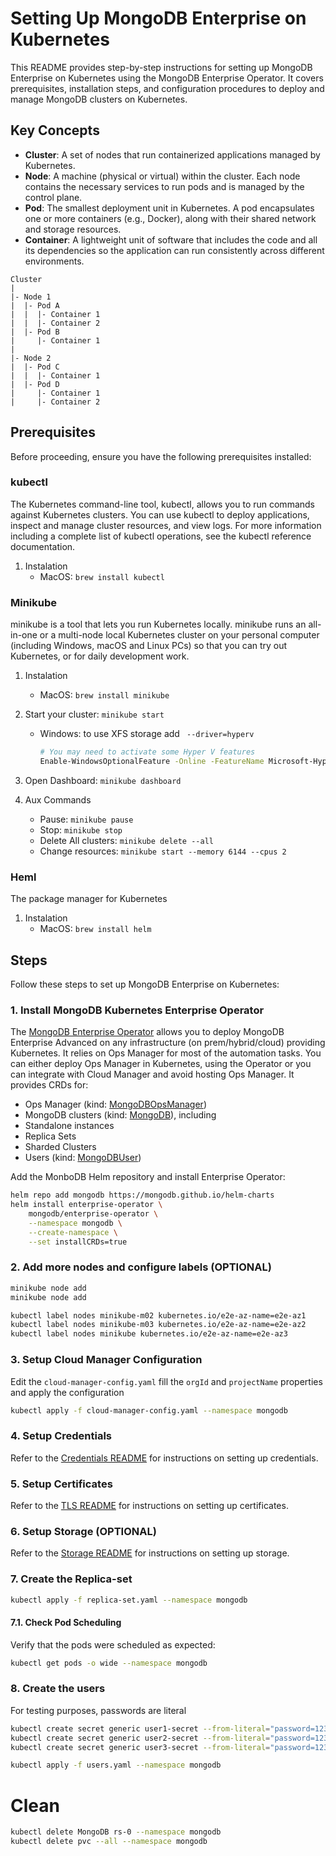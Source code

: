 # Setting Up MongoDB Enterprise on Kubernetes

This README provides step-by-step instructions for setting up MongoDB Enterprise on Kubernetes using the MongoDB Enterprise Operator. It covers prerequisites, installation steps, and configuration procedures to deploy and manage MongoDB clusters on Kubernetes.

## Key Concepts
- **Cluster**: A set of nodes that run containerized applications managed by Kubernetes.
- **Node**: A machine (physical or virtual) within the cluster. Each node contains the necessary services to run pods and is managed by the control plane.
- **Pod**: The smallest deployment unit in Kubernetes. A pod encapsulates one or more containers (e.g., Docker), along with their shared network and storage resources.
- **Container**: A lightweight unit of software that includes the code and all its dependencies so the application can run consistently across different environments.

```
Cluster
|
|- Node 1
|  |- Pod A
|  |  |- Container 1
|  |  |- Container 2
|  |- Pod B
|     |- Container 1
|
|- Node 2
|  |- Pod C
|  |  |- Container 1
|  |- Pod D
|     |- Container 1
|     |- Container 2
```

## Prerequisites
Before proceeding, ensure you have the following prerequisites installed:

### kubectl
The Kubernetes command-line tool, kubectl, allows you to run commands against Kubernetes clusters. You can use kubectl to deploy applications, inspect and manage cluster resources, and view logs. For more information including a complete list of kubectl operations, see the kubectl reference documentation.

1. Instalation
    - MacOS: `brew install kubectl`

### Minikube
minikube is a tool that lets you run Kubernetes locally. minikube runs an all-in-one or a multi-node local Kubernetes cluster on your personal computer (including Windows, macOS and Linux PCs) so that you can try out Kubernetes, or for daily development work.

1. Instalation
    - MacOS: `brew install minikube`
2. Start your cluster: `minikube start`
    - Windows: to use XFS storage add ` --driver=hyperv`
    
         ```sh
         # You may need to activate some Hyper V features
         Enable-WindowsOptionalFeature -Online -FeatureName Microsoft-Hyper-V-Tools-All -All
         ```
3. Open Dashboard: `minikube dashboard`

2. Aux Commands
    - Pause: `minikube pause`
    - Stop: `minikube stop`
    - Delete All clusters: `minikube delete --all`
    - Change resources: `minikube start --memory 6144 --cpus 2`

### Heml
The package manager for Kubernetes
1. Instalation
    - MacOS: `brew install helm`

## Steps

Follow these steps to set up MongoDB Enterprise on Kubernetes:

### 1. Install MongoDB Kubernetes Enterprise Operator

The [MongoDB Enterprise Operator](https://www.mongodb.com/docs/kubernetes-operator/master/) allows you to deploy MongoDB Enterprise Advanced on any infrastructure (on prem/hybrid/cloud) providing Kubernetes. It relies on Ops Manager for most of the automation tasks. You can either deploy Ops Manager in Kubernetes, using the Operator or you can integrate with Cloud Manager and avoid hosting Ops Manager. It provides CRDs for:
- Ops Manager (kind: [MongoDBOpsManager](https://www.mongodb.com/docs/kubernetes-operator/master/reference/k8s-operator-om-specification/))
- MongoDB clusters (kind: [MongoDB](https://www.mongodb.com/docs/kubernetes-operator/master/reference/k8s-operator-specification/)), including
- Standalone instances
- Replica Sets
- Sharded Clusters
- Users (kind: [MongoDBUser](https://www.mongodb.com/docs/kubernetes-operator/master/manage-users/#k8s-manage-db-users))

Add the MonboDB Helm repository and install Enterprise Operator:

```sh
helm repo add mongodb https://mongodb.github.io/helm-charts
helm install enterprise-operator \
    mongodb/enterprise-operator \
    --namespace mongodb \
    --create-namespace \
    --set installCRDs=true
```

### 2. Add more nodes and configure labels (OPTIONAL)
```sh
minikube node add
minikube node add

kubectl label nodes minikube-m02 kubernetes.io/e2e-az-name=e2e-az1
kubectl label nodes minikube-m03 kubernetes.io/e2e-az-name=e2e-az2
kubectl label nodes minikube kubernetes.io/e2e-az-name=e2e-az3
```

### 3. Setup Cloud Manager Configuration
Edit the `cloud-manager-config.yaml` fill the `orgId` and `projectName` properties and apply the configuration
```sh
kubectl apply -f cloud-manager-config.yaml --namespace mongodb
```
### 4. Setup Credentials
Refer to the [Credentials README](credentials/readme.md) for instructions on setting up credentials.

### 5. Setup Certificates
Refer to the [TLS README](certificates/readme.md) for instructions on setting up certificates.

### 6. Setup Storage (OPTIONAL)
Refer to the [Storage README](storage/readme.md) for instructions on setting up storage.

### 7. Create the Replica-set
```sh
kubectl apply -f replica-set.yaml --namespace mongodb
```

#### 7.1. Check Pod Scheduling
Verify that the pods were scheduled as expected:
```sh
kubectl get pods -o wide --namespace mongodb
```

### 8. Create the users
For testing purposes, passwords are literal
```sh
kubectl create secret generic user1-secret --from-literal="password=123456" --namespace mongodb
kubectl create secret generic user2-secret --from-literal="password=123456" --namespace mongodb
kubectl create secret generic user3-secret --from-literal="password=123456" --namespace mongodb

kubectl apply -f users.yaml --namespace mongodb
```

# Clean
```sh
kubectl delete MongoDB rs-0 --namespace mongodb
kubectl delete pvc --all --namespace mongodb
```